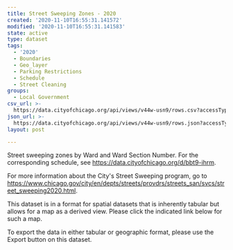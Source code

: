 ```yaml
---
title: Street Sweeping Zones - 2020
created: '2020-11-10T16:55:31.141572'
modified: '2020-11-10T16:55:31.141583'
state: active
type: dataset
tags:
  - '2020'
  - Boundaries
  - Geo_layer
  - Parking Restrictions
  - Schedule
  - Street Cleaning
groups:
  - Local Government
csv_url: >-
  https://data.cityofchicago.org/api/views/v44w-usn9/rows.csv?accessType=DOWNLOAD
json_url: >-
  https://data.cityofchicago.org/api/views/v44w-usn9/rows.json?accessType=DOWNLOAD
layout: post

---
```

Street sweeping zones by Ward and Ward Section Number. For the corresponding schedule, see https://data.cityofchicago.org/d/bbt9-ihrm.

For more information about the City's Street Sweeping program, go to https://www.chicago.gov/city/en/depts/streets/provdrs/streets_san/svcs/street_sweeping2020.html.

​​​​​This dataset is in a forma​​t for spatial datasets that is inherently tabular but allows for a map as a derived view. Please click the indicated link below for such a map.

To export the data in either tabular or geographic format, please use the Export button on this dataset.
